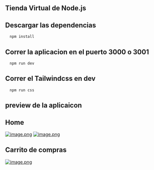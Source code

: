 ## Tienda Virtual de Node.js

## Descargar las dependencias
```shell
  npm install
```

## Correr la aplicacion en el puerto 3000 o 3001

```shell
  npm run dev
```

## Correr el Tailwindcss en dev 

```shel
  npm run css
```

## preview de la aplicaicon 

## Home 
[![image.png](https://i.postimg.cc/Bv0x5fB4/image.png)](https://postimg.cc/NKd9YVnz)
[![image.png](https://i.postimg.cc/25rZbFC5/image.png)](https://postimg.cc/tsvT86Z0)

## Carrito de compras 
[![image.png](https://i.postimg.cc/GmJBC8vn/image.png)](https://postimg.cc/rDsyGphf)

